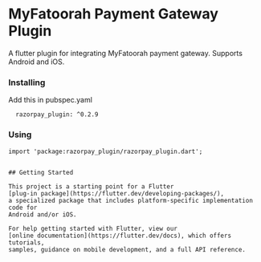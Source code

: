 # MyFatoorah Payment Gateway Plugin

A flutter plugin for integrating MyFatoorah payment gateway. Supports Android and iOS.

### Installing
Add this in pubspec.yaml
```
  razorpay_plugin: ^0.2.9
```
### Using
```
import 'package:razorpay_plugin/razorpay_plugin.dart';
```

```

## Getting Started

This project is a starting point for a Flutter
[plug-in package](https://flutter.dev/developing-packages/),
a specialized package that includes platform-specific implementation code for
Android and/or iOS.

For help getting started with Flutter, view our 
[online documentation](https://flutter.dev/docs), which offers tutorials, 
samples, guidance on mobile development, and a full API reference.
